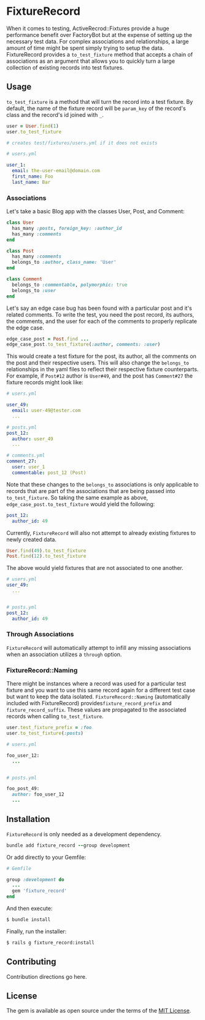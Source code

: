 # FixtureRecord
When it comes to testing, ActiveRecrod::Fixtures provide a huge performance benefit over FactoryBot but at the expense of setting up the necessary test data. For complex associations and relationships, a large amount of time might be spent simply trying to setup the data. FixtureRecord provides a `to_test_fixture` method that accepts a chain of associations as an argument that allows you to quickly turn a large collection of existing records into test fixtures.

## Usage
`to_test_fixture` is a method that will turn the record into a test fixture. By default, the name of the fixture record will be `param_key` of the record's class and the record's id joined with `_`.

```ruby
user = User.find(1)
user.to_test_fixture

# creates test/fixtures/users.yml if it does not exists
```
```yaml
# users.yml

user_1:
  email: the-user-email@domain.com
  first_name: Foo
  last_name: Bar
```

### Associations
Let's take a basic Blog app with the classes User, Post, and Comment:
```ruby
class User
  has_many :posts, foreign_key: :author_id
  has_many :comments
end

class Post
  has_many :comments
  belongs_to :author, class_name: 'User'
end

class Comment
  belongs_to :commentable, polymorphic: true
  belongs_to :user
end
```
Let's say an edge case bug has been found with a particular post and it's related comments. To write the test, you need the post record, its authors, the comments, and the user for each of the comments to properly replicate the edge case.

```ruby
edge_case_post = Post.find ...
edge_case_post.to_test_fixture(:author, comments: :user)
```
This would create a test fixture for the post, its author, all the comments on the post and their respective users. This will also change the `belongs_to` relationships in the yaml files to reflect their respective fixture counterparts. For example, if `Post#12` author is `User#49`,
and the post has `Comment#27` the fixture records might look like:
```yaml
# users.yml

user_49:
  email: user-49@tester.com
  ...

# posts.yml
post_12:
  author: user_49
  ...

# comments.yml
comment_27:
  user: user_1
  commentable: post_12 (Post)
```

Note that these changes to the `belongs_to` associations is only applicable to records that are part of the associations that are being passed into `to_test_fixture`. So taking the same example as above, `edge_case_post.to_test_fixture` would yield the following:
```yaml
post_12:
  author_id: 49
```

Currently, `FixtureRecord` will also not attempt to already existing fixtures to newly created data.
```ruby
User.find(49).to_test_fixture
Post.find(12).to_test_fixture
```
The above would yield fixtures that are not associated to one another.
```yaml
# users.yml
user_49:
  ...


# posts.yml
post_12:
  author_id: 49
```

### Through Associations
`FixtureRecord` will automatically attempt to infill any missing associations when an association utilizes a `through` option.

### FixtureRecord::Naming
There might be instances where a record was used for a particular test fixture and you want to use this same record again for a different test case but want to keep the data isolated. `FixtureRecord::Naming` (automatically included with FixtureRecord) provides`fixture_record_prefix` and `fixture_record_suffix`. These values are propagated to the associated records when calling `to_test_fixture`.
```ruby
user.test_fixture_prefix = :foo
user.to_test_fixture(:posts)

# users.yml

foo_user_12:
  ...


# posts.yml

foo_post_49:
  author: foo_user_12
  ...
```

## Installation
`FixtureRecord` is only needed as a development dependency.
```ruby
bundle add fixture_record --group development
```

Or add directly to your Gemfile:
```ruby
# Gemfile

group :development do
  ...
  gem 'fixture_record'
end
```

And then execute:
```bash
$ bundle install
```

Finally, run the installer:
```bash
$ rails g fixture_record:install
```

## Contributing
Contribution directions go here.

## License
The gem is available as open source under the terms of the [MIT License](https://opensource.org/licenses/MIT).

